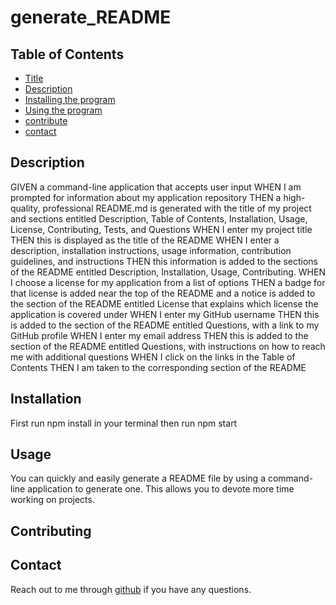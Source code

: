 # generate_README

## Table of Contents
  * [Title](#title)
  * [Description](#description)
  * [Installing the program](#installation)
  * [Using the program](#usage)
  * [contribute](#contributing)
  * [contact](#contact)
  
  ## Description
GIVEN a command-line application that accepts user input
WHEN I am prompted for information about my application repository
THEN a high-quality, professional README.md is generated with the title of my project and sections entitled Description, Table of Contents, Installation, Usage, License, Contributing, Tests, and Questions
WHEN I enter my project title
THEN this is displayed as the title of the README
WHEN I enter a description, installation instructions, usage information, contribution guidelines, and instructions
THEN this information is added to the sections of the README entitled Description, Installation, Usage, Contributing.
WHEN I choose a license for my application from a list of options
THEN a badge for that license is added near the top of the README and a notice is added to the section of the README entitled License that explains which license the application is covered under
WHEN I enter my GitHub username
THEN this is added to the section of the README entitled Questions, with a link to my GitHub profile
WHEN I enter my email address
THEN this is added to the section of the README entitled Questions, with instructions on how to reach me with additional questions
WHEN I click on the links in the Table of Contents
THEN I am taken to the corresponding section of the README


  ## Installation
First run npm install in your terminal
then run npm start  
  
  ## Usage
You can quickly and easily generate a README file by using a command-line application to generate one. 
This allows you to devote more time working on projects.  

  ## Contributing
  
  
  ## Contact
  Reach out to me through [github](https://github.com/ShareeO/generate_README.git) if you have any questions.
